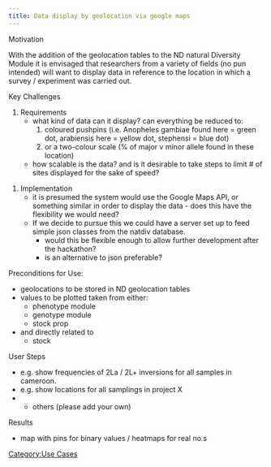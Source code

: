 ```yaml
---
title: Data display by geolocation via google maps
---
```


Motivation  

With the addition of the geolocation tables to the ND natural Diversity
Module it is envisaged that researchers from a variety of fields (no pun
intended) will want to display data in reference to the location in
which a survey / experiment was carried out.

Key Challenges  

1.  Requirements
    -   what kind of data can it display? can everything be reduced to:
        1.  coloured pushpins (i.e. Anopheles gambiae found here = green
            dot, arabiensis here = yellow dot, stephensi = blue dot)
        2.  or a two-colour scale (% of major v minor allele found in
            these location)
    -   how scalable is the data? and is it desirable to take steps to
        limit \# of sites displayed for the sake of speed?

<!-- -->

1.  Implementation
    -   it is presumed the system would use the Google Maps API, or
        something similar in order to display the data - does this have
        the flexibility we would need?
    -   If we decide to pursue this we could have a server set up to
        feed simple json classes from the natdiv database.
        -   would this be flexible enough to allow further development
            after the hackathon?
        -   is an alternative to json preferable?

Preconditions for Use:  

-   geolocations to be stored in ND geolocation tables
-   values to be plotted taken from either:
    -   phenotype module
    -   genotype module
    -   stock prop
-   and directly related to
    -   stock

User Steps  

-   e.g. show frequencies of 2La / 2L+ inversions for all samples
    in cameroon.
-   e.g. show locations for all samplings in project X
-   + others (please add your own)

Results  

-   map with pins for binary values / heatmaps for real no.s

[Category:Use Cases](Category:Use_Cases "wikilink")
